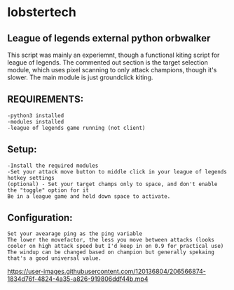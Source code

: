 # lobstertech
## League of legends external python orbwalker 

This script was mainly an experiemnt, though a functional kiting script for league of legends.
The commented out section is the target selection module, which uses pixel scanning to only attack champions, though it's slower.
The main module is just groundclick kiting.

## REQUIREMENTS:
```
-python3 installed
-modules installed
-league of legends game running (not client)
```
## Setup:
```
-Install the required modules
-Set your attack move button to middle click in your league of legends hotkey settings
(optional) - Set your target champs only to space, and don't enable the "toggle" option for it
Be in a league game and hold down space to activate.
```

## Configuration:
```
Set your avearage ping as the ping variable
The lower the movefactor, the less you move between attacks (looks cooler on high attack speed but I'd keep in on 0.9 for practical use)
The windup can be changed based on champion but generally spekaing that's a good universal value.
```


https://user-images.githubusercontent.com/120136804/206566874-1834d76f-4824-4a35-a826-919806ddf44b.mp4


